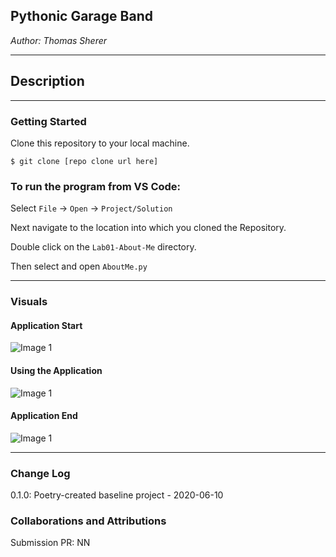 ## Pythonic Garage Band

*Author: Thomas Sherer*

---

## Description
<!-- ***[Tell me about your application, should be about a paragraph]***
This is a Python console application that will ask a user several questions about me, the
developer. There are multiple question types ranging from inputting a number to True or False.
At the end of the game the user receives their total score.
 -->

---

### Getting Started
Clone this repository to your local machine.

```
$ git clone [repo clone url here]
```

### To run the program from VS Code:
Select ```File``` -> ```Open``` -> ```Project/Solution```

Next navigate to the location into which you cloned the Repository.

Double click on the ```Lab01-About-Me``` directory.

Then select and open ```AboutMe.py```

---

### Visuals
<!-- 
***[Add screenshots of your application in action]***
 -->

#### Application Start
![Image 1](https://via.placeholder.com/750x500)
#### Using the Application
![Image 1](https://via.placeholder.com/750x500)
#### Application End
![Image 1](https://via.placeholder.com/750x500)

---

### Change Log
<!-- 
***[The change log will list any changes made to the code base. This includes any changes from TA/Instructor feedback]***  
1.3: *Added summary comments to the methods* - 8 Nov 2010  
1.2: *Changed variable names to follow proper convention* - 6 Nov 2010  
1.1: *Added a Try/Catch/Finally for Question 2* - 5 Nov 2010  
 -->
0.1.0: Poetry-created baseline project - 2020-06-10

### Collaborations and Attributions


Submission PR: NN
